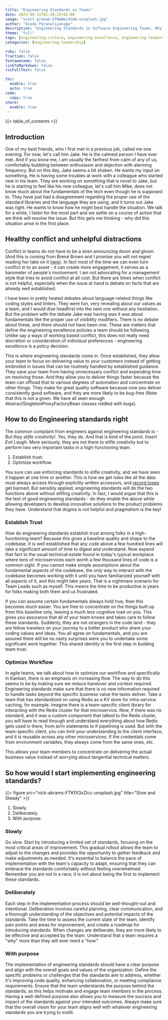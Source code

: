 ```yaml
---
title: "Engineering Standards in Teams"
date: 2023-09-11T01:38:25+01:00
image: "scott-graham-5fNmWej4tAA-unsplash.jpg"
author: "Osada Paranaliyanage"
description: "Engineering Standards in Software Engineering Teams. Why we need them, how to start."
theme: "full"
tags: [engineering-culture, engineering-excellence, engineering-leadership]
categories: [engineering-leadership]

ruby: false
fraction: false
fontawesome: false
linkToMarkdown: false
rssFullText: false

toc:
  enable: true
  auto: true
code:
  copy: true
share:
  enable: true
---
```


{{< table_of_contents >}}

## Introduction

One of my best friends, who I first met in a previous job, called me one evening. For now, let's call him Jake. He is the calmest person I have ever met. And if you know me, I am usually the farthest from calm of any of us, comfortably bubbling between enthusiasm and dejection with alarming frequency. But on this day, Jake seems a bit shaken. He wants my input on something. He is having some troubles at work with a colleague who started new in his team. They are working on something that is novel to Jake, but he is starting to feel like his new colleague, let's call him Mike, does not know much about the fundamentals of the tech even though he is supposed to. They have just had a disagreement regarding the proper use of the standard libraries and the language they are using, and it turns out Jake was right. He wants to know how he might best handle the situation. We talk for a while, I listen for the most part and we settle on a course of action that we think will resolve the issue. But this gets me thinking - why did this situation arise in the first place.

## Healthy conflict and unhelpful distractions

Conflict in teams do not have to be a siren announcing doom and gloom (And this is coming from Brené Brown and I promise you will not regret reading her take on it [here](https://www.amazon.com/dp/0812995848)). In fact most of the time we can even turn conflict in to an asset - it can create more engagement, it serves as a barometer of people's involvement. I am not advocating for a management style that tries to avoid conflict at all cost. But there are times when conflict is not helpful, especially when the issue at hand is debate on facts that are already well established.

I have been in pretty heated debates about language-related things like coding styles and linters. They were fun, very revealing about our values as a team, and I would dive headfirst into the next one without any hesitation. But the problem with the debate Jake was having was it was about fundamentals like the proper use of visibility modifiers. There is no debate about these, and there should not have been one. These are matters that define the engineering excellence policies a team should be following. Unlike say a ways of working based conflict, this does not really need discretion or consideration of individual preferences - engineering excellence is a policy decision.

This is where engineering standards come in. Once established, they allow your team to focus on delivering value to your customers instead of getting embroiled in issues that can be routinely handled by established guidance. They save your team from having unnecessary conflict and expending time on resolving those. And they allow you to deliver things faster because the team can offload that to various degrees of automation and concentrate on other things. They make for great quality software because now you deliver consistently good software, and they are more likely to be bug-free (Note that this is not a given. We have all seen enough AbstractSingletonProxyFactoryBean classes riddled with bugs).

## How to do Engineering standards right

The common complaint from engineers against engineering standards is - *But they stifle creativity!*. Yes, they do. And that is kind of the point. *Insert Evil Laugh*.
More seriously, they are not there to stifle creativity but to perform two very important tasks in a high-functioning team.

1. Establish trust.
2. Optimize workflow.

You sure can use enforcing standards to stifle creativity, and we have seen it happen at one time or another. This is how we get rules like all the data must always access through explicitly written accessors, and [record types](https://openjdk.org/jeps/395) get banned. But sensibly applied, engineering standards will do the two functions above without stifling creativity. In fact, I would argue that this is the test of good engineering standards - do they enable the above while allowing developers to develop innovative solutions to the product problems they have. Understand that dogma is not helpful and pragmatism is the key!

### Establish Trust

How do engineering standards establish trust among folks in a high-functioning team? Because this gives a baseline quality and shape to the codebase. It is well established that any code above a few hundred lines will take a significant amount of time to digest and understand. Now expand that fact to the usual technical estate found in today's typical workplace where tens of microservices each worth a few thousand lines of code is a common sight. If you cannot make simple assumptions about the fundamental aspects of the codebase, the only way to interact with the codebase becomes working with it until you have familiarized yourself with all aspects of it, and this might take years. That is a nightmare scenario for Team Leads such as myself. This means the time to be productive is years for folks making both them and us frustrated.

If you can assume certain fundamentals always hold true, then this becomes much easier. You are free to concentrate on the things built up from this baseline only, leaving a much less cognitive load on you. This gives you assurance that all of your team knows and takes care to follow these standards. Suddenly, they are not strangers in the code land - they are fellow travelers on your journey to a better product who share your coding values and ideas. You all agree on fundamentals, and you are assured there will be no nasty surprises were you to undertake some significant work together. This shared identity is the first step in building team trust.

### Optimize Workflow

In agile teams, we talk about how to optimize our workflow and specifically in Kanban, there is an emphasis on increasing flow. The way to do this seems to be by making sure we reduce handover and context required. Engineering standards make sure that there is no new information required to handle tasks beyond the specific business value the tasks deliver. Take a team that has standardized on using Redis as a KV store for intra-service caching, for example. Imagine there is a team-specific client library for interacting with the Redis cluster for that microservice. Now, if there was no standard, and it was a custom component that talked to the Redis cluster, you will have to read through and understand everything about how Redis gets used in there, from `AUTH` statements to if pipelining is used. But with the team-specific client, you can limit your understanding to the client interface, and it is reusable across any other microservices. If the credentials come from environment variables, they always come from the same ones, etc.

This allows your team members to concentrate on delivering the actual business value instead of worrying about tangential technical matters.

## So how would I start implementing engineering standards?

{{< figure src="nick-abrams-FTKfX3xZIcc-unsplash.jpg" title="Slow and Steady" >}}

1. Slowly.
2. Deliberately.
3. With purpose.

### Slowly 

Go slow. Start by introducing a limited set of standards, focusing on the most critical areas of improvement. This gradual rollout allows the team to adjust to the changes and provides the opportunity to gather feedback and make adjustments as needed. It's essential to balance the pace of implementation with the team's capacity to adapt, ensuring that they can embrace the standards comfortably without feeling overwhelmed. Remember you are not in a race; it is not about being the first to implement these standards.

### Deliberately

Each step in the implementation process should be well-thought-out and intentional. Deliberation involves careful planning, clear communication, and a thorough understanding of the objectives and potential impacts of the standards. Take the time to assess the current state of the team, identify pain points and areas for improvement, and create a roadmap for introducing standards. When changes are deliberate, they are more likely to be effective and accepted by the team. Understand that a team requires a "why" more than they will ever need a "how."

### With purpose

The implementation of engineering standards should have a clear purpose and align with the overall goals and values of the organization. Define the specific problems or challenges that the standards aim to address, whether it's improving code quality, enhancing collaboration, or meeting compliance requirements. Ensure that the team understands the purpose behind the standards, as this helps motivate and engage team members in the process. Having a well-defined purpose also allows you to measure the success and impact of the standards against your intended outcomes. Always make sure that the overall vision for your team aligns well with whatever engineering standards you are trying to instill.
